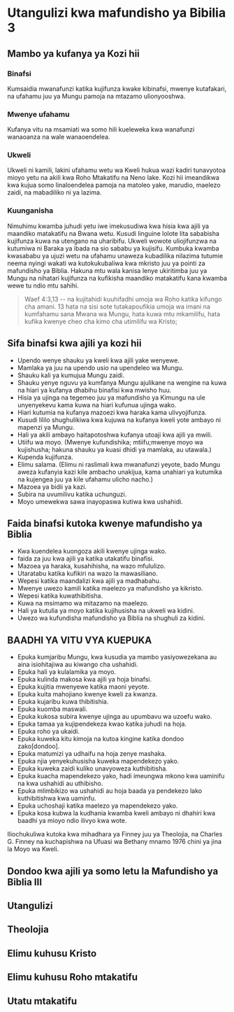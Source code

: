 # Utangulizi kwa mafundisho ya Bibilia 3

## Mambo ya kufanya ya Kozi hii

### Binafsi

Kumsaidia mwanafunzi katika kujifunza kwake kibinafsi, mwenye kutafakari, na ufahamu juu ya Mungu pamoja na mtazamo ulionyooshwa.

### Mwenye ufahamu

Kufanya vitu na msamiati wa somo hili kueleweka kwa wanafunzi wanaoanza na wale wanaoendelea. 

### Ukweli

Ukweli ni kamili, lakini ufahamu wetu wa Kweli hukua wazi kadiri tunavyotoa mioyo yetu na akili kwa Roho Mtakatifu na Neno lake. Kozi hii imeandikwa kwa kujua somo linaloendelea pamoja na matoleo yake, marudio, maelezo zaidi, na mabadiliko ni ya lazima.

### Kuunganisha

Nimuhimu kwamba juhudi yetu iwe imekusudiwa kwa hisia kwa ajili ya maandiko matakatifu na Bwana wetu. Kusudi linguine lolote lita sababisha kujifunza kuwa na utengano na uharibifu. Ukweli wowote uliojifunzwa na kutumiwa ni Baraka ya ibada na sio sababu ya kujisifu. Kumbuka kwamba kwasababu ya ujuzi wetu na ufahamu unaweza kubadilika nilazima tutumie neema nyingi wakati wa kutokukubaliwa kwa mkristo juu ya pointi za mafundisho ya Biblia. Hakuna mtu wala kanisa lenye ukiritimba juu ya Mungu na nihatari kujifunza na kufikisha maandiko matakatifu kana kwamba wewe tu ndio mtu sahihi.

> Waef 4:3,13 -- na kujitahidi kuuhifadhi umoja wa Roho katika kifungo cha amani. 13 hata na sisi sote tutakapoufikia umoja wa imani na kumfahamu sana Mwana wa Mungu, hata kuwa mtu mkamilifu, hata kufika kwenye cheo cha kimo cha utimilifu wa Kristo;

## Sifa binafsi kwa ajili ya kozi hii

- Upendo wenye shauku ya kweli kwa ajili yake wenyewe.
- Mamlaka ya juu na upendo usio na upendeleo wa Mungu.
- Shauku kali ya kumujua Mungu zaidi.
- Shauku yenye nguvu ya kumfanya Mungu ajulikane na wengine na kuwa na hiari ya kufanya dhabihu binafisi kwa mwisho huu.
- Hisia ya ujinga na tegemeo juu ya mafundisho ya Kimungu na ule unyenyekevu kama kuwa na hiari kufunua ujinga wako.
- Hiari kutumia na kufanya mazoezi kwa haraka kama ulivyojifunza.
- Kusudi lililo shughulikiwa kwa kujuwa na kufanya kweli yote ambayo ni mapenzi ya Mungu.
- Hali ya akili ambayo haitapotoshwa kufanya utoaji kwa ajili ya mwili.
- Utiifu wa moyo. (Mwenye kufundishika; mtiifu;mwenye moyo wa kujishusha; hakuna shauku ya kuasi dhidi ya mamlaka, au utawala.)
- Kupenda kujifunza.
- Elimu salama. (Elimu ni raslimali kwa mwanafunzi yeyote, bado Mungu aweza kufanyia kazi kile ambacho unakijua, kama unahiari ya kutumika na kujengea juu ya kile ufahamu ulicho nacho.)
- Mazoea ya bidii ya kazi.
- Subira na uvumilivu katika uchunguzi.
- Moyo umewekwa sawa inayopaswa kutiwa kwa ushahidi.

## Faida binafsi kutoka kwenye mafundisho ya Biblia

- Kwa kuendelea kuongoza akili kwenye ujinga wako.
- faida za juu kwa ajili ya katika utakatifu binafisi.
- Mazoea ya haraka, kusahihisha, na wazo mfululizo.
- Utaratabu katika kufikiri na wazo la mawasiliano.
- Wepesi katika maandalizi kwa ajili ya madhabahu.
- Mwenye uwezo kamili katika maelezo ya mafundisho ya kikristo.
- Wepesi katika kuwathibitisha.
- Kuwa na msimamo wa mitazamo na maelezo.
- Hali ya kutulia ya moyo katika kujihusisha na ukweli wa kidini.
- Uwezo wa kufundisha mafundisho ya Biblia na shughuli za kidini.

## BAADHI YA VITU VYA KUEPUKA

- Epuka kumjaribu Mungu, kwa kusudia ya mambo yasiyowezekana au aina isiohitajiwa au kiwango cha ushahidi.
- Epuka hali ya kulalamika ya moyo.
- Epuka kulinda makosa kwa ajili ya hoja binafsi.
- Epuka kujitia mwenyewe katika maoni yeyote.
- Epuka kuita mahojiano kwenye kweli za kwanza.
- Epuka kujaribu kuwa thibitishia.
- Epuka kuomba maswali.
- Epuka kukosa subira kwenye ujinga au upumbavu wa uzoefu wako.
- Epuka tamaa ya kujipendekeza kwao katika juhudi na hoja.
- Epuka roho ya ukaidi.
- Epuka kuweka kitu kimoja na kutoa kingine katika dondoo zako[dondoo].
- Epuka matumizi ya udhaifu na hoja zenye mashaka.
- Epuka njia yenyekuhusisha kuweka mapendekezo yako.
- Epuka kuweka zaidi kuliko unavyoweza kuthibitisha.
- Epuka kuacha mapendekezo yako, hadi imeungwa mkono kwa uaminifu na kwa ushahidi au uthibisho.
- Epuka mlimbikizo wa ushahidi au hoja baada ya pendekezo lako kuthibitishwa kwa uaminfu.
- Epuka uchoshaji katika maelezo ya mapendekezo yako.
- Epuka kosa kubwa la kudhania kwamba kweli ambayo ni dhahiri kwa baadhi ya mioyo ndio ilivyo kwa wote.

Iliochukuliwa kutoka kwa mihadhara ya Finney juu ya Theolojia, na Charles G. Finney na kuchapishwa na Ufuasi wa Bethany mnamo 1976 chini ya jina la Moyo wa Kweli. 

## Dondoo kwa ajili ya somo letu la Mafundisho ya Biblia III

<div class="emb-outline">

## Utangulizi

## Theolojia

## Elimu kuhusu Kristo

## Elimu kuhusu Roho mtakatifu

## Utatu mtakatifu

</div>